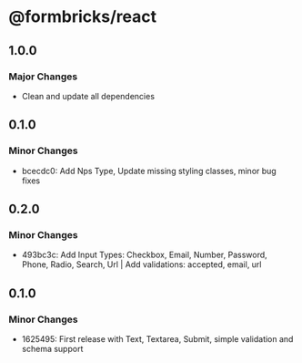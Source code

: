 # @formbricks/react

## 1.0.0

### Major Changes

- Clean and update all dependencies

## 0.1.0

### Minor Changes

- bcecdc0: Add Nps Type, Update missing styling classes, minor bug fixes

## 0.2.0

### Minor Changes

- 493bc3c: Add Input Types: Checkbox, Email, Number, Password, Phone, Radio, Search, Url | Add validations: accepted, email, url

## 0.1.0

### Minor Changes

- 1625495: First release with Text, Textarea, Submit, simple validation and schema support
